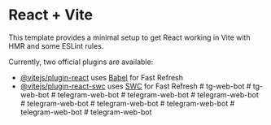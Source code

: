 # React + Vite

This template provides a minimal setup to get React working in Vite with HMR and some ESLint rules.

Currently, two official plugins are available:

- [@vitejs/plugin-react](https://github.com/vitejs/vite-plugin-react/blob/main/packages/plugin-react/README.md) uses [Babel](https://babeljs.io/) for Fast Refresh
- [@vitejs/plugin-react-swc](https://github.com/vitejs/vite-plugin-react-swc) uses [SWC](https://swc.rs/) for Fast Refresh
#   t g - w e b - b o t  
 #   t g - w e b - b o t  
 #   t e l e g r a m - w e b - b o t  
 #   t e l e g r a m - w e b - b o t  
 #   t e l e g r a m - w e b - b o t  
 #   t e l e g r a m - w e b - b o t  
 #   t e l e g r a m - w e b - b o t  
 #   t e l e g r a m - w e b - b o t  
 #   t e l e g r a m - w e b - b o t  
 #   t e l e g r a m - w e b - b o t  
 